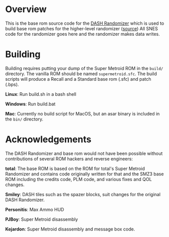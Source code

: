 # Overview

This is the base rom source code for the [DASH Randomizer](https://dashrando.github.io/) which
is used to build base rom patches for the higher-level randomizer ([source](https://github.com/dashrando/dashrando.github.io/tree/development))
All SNES code for the randomizer goes here and the randomizer makes data writes.

# Building

Building requires putting your dump of the Super Metroid ROM in the `build/` directory. The vanilla
ROM should be named `supermetroid.sfc`. The build scripts will produce a Recall and a Standard base
rom (.sfc) and patch (.bps).

**Linux**: Run build.sh in a bash shell

**Windows**: Run build.bat

**Mac**: Currently no build script for MacOS, but an asar binary is included in the `bin/` directory.

# Acknowledgements

The DASH Randomizer and base rom would not have been possible without contributions of several
ROM hackers and reverse engineers:

**total**: The base ROM is based on the ROM for total's Super Metroid Randomizer and contains code
originally written for that and the SMZ3 base ROM including the credits code, PLM code, and various
fixes and QOL changes.

**Smiley**: DASH tiles such as the spazer blocks, suit changes for the original DASH Randomizer.

**Personitis**: Max Ammo HUD

**PJBoy**: Super Metroid disassembly

**Kejardon**: Super Metroid disassembly and message box code.
